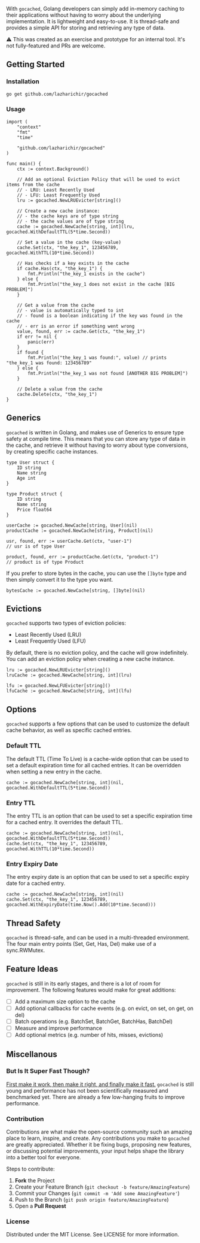 With `gocached`, Golang developers can simply add in-memory caching to their applications without having to worry about the underlying implementation. It is lightweight and easy-to-use. It is thread-safe and provides a simple API for storing and retrieving any type of data.

⚠️ This was created as an exercise and prototype for an internal tool. It's not fully-featured and PRs are welcome.

## Getting Started

### Installation

```bash
go get github.com/lazharichir/gocached
```

### Usage

```golang
import (
    "context"
    "fmt"
    "time"

    "github.com/lazharichir/gocached"
)

func main() {
    ctx := context.Background()

    // Add an optional Eviction Policy that will be used to evict items from the cache
    // - LRU: Least Recently Used
    // - LFU: Least Frequently Used
    lru := gocached.NewLRUEvicter[string]()

    // Create a new cache instance:
    // - the cache keys are of type string
    // - the cache values are of type string
    cache := gocached.NewCache[string, int](lru, gocached.WithDefaultTTL(5*time.Second))

    // Set a value in the cache (key-value)
    cache.Set(ctx, "the_key_1", 123456789, gocached.WithTTL(10*time.Second))

    // Has checks if a key exists in the cache
    if cache.Has(ctx, "the_key_1") {
        fmt.Println("the_key_1 exists in the cache")
    } else {
        fmt.Println("the_key_1 does not exist in the cache [BIG PROBLEM]")
    }

    // Get a value from the cache
    // - value is automatically typed to int
    // - found is a boolean indicating if the key was found in the cache
    // - err is an error if something went wrong
    value, found, err := cache.Get(ctx, "the_key_1")
    if err != nil {
        panic(err)
    }
    if found {
        fmt.Println("the_key_1 was found:", value) // prints "the_key_1 was found: 123456789"
    } else {
        fmt.Println("the_key_1 was not found [ANOTHER BIG PROBLEM]")
    }

    // Delete a value from the cache
    cache.Delete(ctx, "the_key_1")
}
```

## Generics

`gocached` is written in Golang, and makes use of Generics to ensure type safety at compile time. This means that you can store any type of data in the cache, and retrieve it without having to worry about type conversions, by creating specific cache instances.

```golang
type User struct {
    ID string
    Name string
    Age int
}

type Product struct {
    ID string
    Name string
    Price float64
}

userCache := gocached.NewCache[string, User](nil)
productCache := gocached.NewCache[string, Product](nil)

usr, found, err := userCache.Get(ctx, "user-1")
// usr is of type User

product, found, err := productCache.Get(ctx, "product-1")
// product is of type Product
```

If you prefer to store bytes in the cache, you can use the `[]byte` type and then simply convert it to the type you want.

```golang
bytesCache := gocached.NewCache[string, []byte](nil)
```

## Evictions

`gocached` supports two types of eviction policies:
* Least Recently Used (LRU)
* Least Frequently Used (LFU)

By default, there is no eviction policy, and the cache will grow indefinitely. You can add an eviction policy when creating a new cache instance.

```golang
lru := gocached.NewLRUEvicter[string]()
lruCache := gocached.NewCache[string, int](lru)

lfu := gocached.NewLFUEvicter[string]()
lfuCache := gocached.NewCache[string, int](lfu)
```

## Options

`gocached` supports a few options that can be used to customize the default cache behavior, as well as specific cached entries.

### Default TTL

The default TTL (Time To Live) is a cache-wide option that can be used to set a default expiration time for all cached entries. It can be overridden when setting a new entry in the cache.

```golang
cache := gocached.NewCache[string, int](nil, gocached.WithDefaultTTL(5*time.Second))
```

### Entry TTL

The entry TTL is an option that can be used to set a specific expiration time for a cached entry. It overrides the default TTL.

```golang
cache := gocached.NewCache[string, int](nil, gocached.WithDefaultTTL(5*time.Second))
cache.Set(ctx, "the_key_1", 123456789, gocached.WithTTL(10*time.Second))
```

### Entry Expiry Date

The entry expiry date is an option that can be used to set a specific expiry date for a cached entry.

```golang
cache := gocached.NewCache[string, int](nil)
cache.Set(ctx, "the_key_1", 123456789, gocached.WithExpiryDate(time.Now().Add(10*time.Second)))
```

## Thread Safety

`gocached` is thread-safe, and can be used in a multi-threaded environment. The four main entry points (Set, Get, Has, Del) make use of a sync.RWMutex.

## Feature Ideas

`gocached` is still in its early stages, and there is a lot of room for improvement. The following features would make for great additions:

* [ ] Add a maximum size option to the cache
* [ ] Add optional callbacks for cache events (e.g. on evict, on set, on get, on del)
* [ ] Batch operations (e.g. BatchSet, BatchGet, BatchHas, BatchDel)
* [ ] Measure and improve performance
* [ ] Add optional metrics (e.g. number of hits, misses, evictions)

## Miscellanous

### But Is It Super Fast Though?

[First make it work, then make it right, and finally make it fast.](https://wiki.c2.com/?MakeItWorkMakeItRightMakeItFast) `gocached` is still young and performance has not been scientifically measured and benchmarked yet. There are already a few low-hanging fruits to improve performance.

### Contribution

Contributions are what make the open-source community such an amazing place to learn, inspire, and create. Any contributions you make to `gocached` are greatly appreciated. Whether it be fixing bugs, proposing new features, or discussing potential improvements, your input helps shape the library into a better tool for everyone.

Steps to contribute:

1. **Fork** the Project
2. Create your Feature Branch (`git checkout -b feature/AmazingFeature`)
3. Commit your Changes (`git commit -m 'Add some AmazingFeature'`)
4. Push to the Branch (`git push origin feature/AmazingFeature`)
5. Open a **Pull Request**

### License

Distributed under the MIT License. See LICENSE for more information.